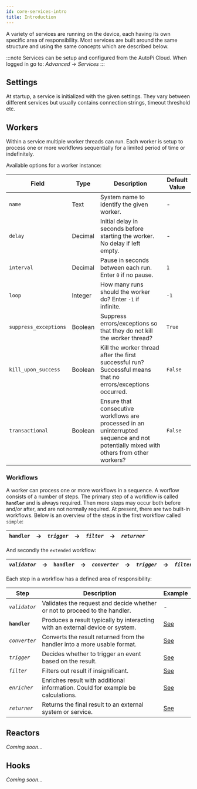 ```yaml
---
id: core-services-intro
title: Introduction
---
```


A variety of services are running on the device, each having its own specific area of responsibility. Most services are built around the same structure and using the same concepts which are described below.

:::note
Services can be setup and configured from the AutoPi Cloud. When logged in go to: _Advanced_ -> _Services_
:::

## Settings

At startup, a service is initialized with the given settings. They vary between different services but usually contains connection strings, timeout threshold etc.

## Workers

Within a service multiple worker threads can run. Each worker is setup to process one or more workflows sequentially for a limited period of time or indefinitely.

Available options for a worker instance:

| Field | Type | Description | Default Value |
| ------ | ------ | ------ | ------ |
| `name` | Text | System name to identify the given worker. | - |
| `delay` | Decimal | Initial delay in seconds before starting the worker. No delay if left empty. | - |
| `interval` | Decimal | Pause in seconds between each run. Enter `0` if no pause. | `1` |
| `loop` | Integer | How many runs should the worker do? Enter `-1` if infinite. | `-1` |
| `suppress_exceptions` | Boolean | Suppress errors/exceptions so that they do not kill the worker thread? | `True` |
| `kill_upon_success` | Boolean | Kill the worker thread after the first successful run? Successful means that no errors/exceptions occurred. | `False` |
| `transactional` | Boolean | Ensure that consecutive workflows are processed in an uninterrupted sequence and not potentially mixed with others from other workers? | `False` |

### Workflows

A worker can process one or more workflows in a sequence. A worflow consists of a number of steps. The primary step of a workflow is called __`handler`__ and is always required. Then more steps may occur both before and/or after, and are not normally required. At present, there are two built-in workflows. Below is an overview of the steps in the first workflow called `simple`:

| __`handler`__ | → | _`trigger`_ | → | _`filter`_ | → | _`returner`_ |
| ------ | ------ | ------ | ------ | ------ | ------ | ------ |

And secondly the `extended` workflow:

| _`validator`_ | → | __`handler`__ | → | _`converter`_ | → | _`trigger`_ | → | _`filter`_ | → | _`enricher`_ | → | _`returner`_ |
| ------ | ------ | ------ | ------ | ------ | ------ | ------ | ------ | ------ | ------ | ------ | ------ | ------ |

Each step in a workflow has a defined area of responsibility:

| Step | Description | Example |
| ------ | ------ | ------ |
| _`validator`_ | Validates the request and decide whether or not to proceed to the handler. | - |
| __`handler`__ | Produces a result typically by interacting with an external device or system. | [See](/core/services/obd_manager.md#handlers) |
| _`converter`_ | Converts the result returned from the handler into a more usable format. | [See](/core/services/obd_manager.md#converters) |
| _`trigger`_ | Decides whether to trigger an event based on the result. | [See](/core/services/obd_manager.md#triggers) |
| _`filter`_ | Filters out result if insignificant. | [See](/core/services/obd_manager.md#filters) |
| _`enricher`_ | Enriches result with additional information. Could for example be calculations. | [See](/core/services/acc_manager.md#enrichers) |
| _`returner`_ | Returns the final result to an external system or service. | [See](/core/returners/index.md) |



## Reactors

_Coming soon..._

## Hooks

_Coming soon..._
